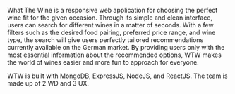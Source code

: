 What The Wine is a responsive web application for choosing the perfect wine fit for the given occasion. Through its simple and clean interface, users can search for different wines in a matter of seconds. With a few filters such as the desired food pairing, preferred price range, and wine type, the search will give users perfectly tailored recommendations currently available on the German market. By providing users only with the most essential information about the recommended options, WTW makes the world of wines easier and more fun to approach for everyone.

WTW is built with MongoDB, ExpressJS, NodeJS, and ReactJS. The team is made up of 2 WD and 3 UX.
